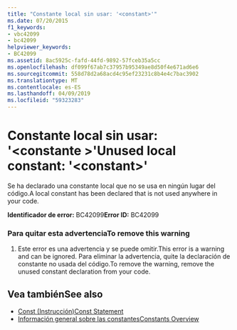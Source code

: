```yaml
---
title: "Constante local sin usar: '<constant>'"
ms.date: 07/20/2015
f1_keywords:
- vbc42099
- bc42099
helpviewer_keywords:
- BC42099
ms.assetid: 8ac5925c-fafd-44fd-9892-57fceb35a5cc
ms.openlocfilehash: df099f67ab7c37957b95349ae8d50f4e671ad6e6
ms.sourcegitcommit: 558d78d2a68acd4c95ef23231c8b4e4c7bac3902
ms.translationtype: MT
ms.contentlocale: es-ES
ms.lasthandoff: 04/09/2019
ms.locfileid: "59323283"
---
```

# <a name="unused-local-constant-constant"></a><span data-ttu-id="b80bc-102">Constante local sin usar: '\<constante >'</span><span class="sxs-lookup"><span data-stu-id="b80bc-102">Unused local constant: '\<constant>'</span></span>
<span data-ttu-id="b80bc-103">Se ha declarado una constante local que no se usa en ningún lugar del código.</span><span class="sxs-lookup"><span data-stu-id="b80bc-103">A local constant has been declared that is not used anywhere in your code.</span></span>  
  
 <span data-ttu-id="b80bc-104">**Identificador de error:** BC42099</span><span class="sxs-lookup"><span data-stu-id="b80bc-104">**Error ID:** BC42099</span></span>  
  
### <a name="to-remove-this-warning"></a><span data-ttu-id="b80bc-105">Para quitar esta advertencia</span><span class="sxs-lookup"><span data-stu-id="b80bc-105">To remove this warning</span></span>  
  
1. <span data-ttu-id="b80bc-106">Este error es una advertencia y se puede omitir.</span><span class="sxs-lookup"><span data-stu-id="b80bc-106">This error is a warning and can be ignored.</span></span> <span data-ttu-id="b80bc-107">Para eliminar la advertencia, quite la declaración de constante no usada del código.</span><span class="sxs-lookup"><span data-stu-id="b80bc-107">To remove the warning, remove the unused constant declaration from your code.</span></span>  
  
## <a name="see-also"></a><span data-ttu-id="b80bc-108">Vea también</span><span class="sxs-lookup"><span data-stu-id="b80bc-108">See also</span></span>

- [<span data-ttu-id="b80bc-109">Const (Instrucción)</span><span class="sxs-lookup"><span data-stu-id="b80bc-109">Const Statement</span></span>](../../visual-basic/language-reference/statements/const-statement.md)
- [<span data-ttu-id="b80bc-110">Información general sobre las constantes</span><span class="sxs-lookup"><span data-stu-id="b80bc-110">Constants Overview</span></span>](../../visual-basic/programming-guide/language-features/constants-enums/constants-overview.md)
